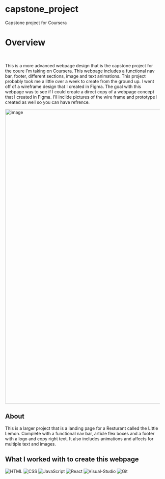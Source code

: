 # capstone_project
Capstone project for Coursera

<h1> Overview </h1>
<br>
<p> This is a more advanced webpage design that is the capstone project for the coure I'm taking on Coursera. This webpage includes a functional nav bar, footer, different sections, image and text animations. This project probably took me a little over a week to create from the ground up. I went off of a wireframe design that I created in Figma. The goal with this webpage was to see if I could create a direct copy of a webpage concept that I created in Figma. I'll inclide pictures of the wire frame and prototype I created as well so you can have refrence. </p>

 <img width="959" alt="image" src="Screenshot 2023-04-06 205933.png"></img>
  

<h2> About </h2>
<p> This is a larger project that is a landing page for a Resturant called the Little Lemon. Complete with a functional nav bar, article flex boxes and a footer with a logo and copy right text. It also includes animations and affects for multiple text and images. </p>
<h2>What I worked with to create this webpage</h2>

![HTML](https://img.shields.io/badge/HTML5-E34F26?style=for-the-badge&logo=html5&logoColor=white)
![CSS](https://img.shields.io/badge/CSS3-1572B6?style=for-the-badge&logo=css3&logoColor=white)
![JavaScript](https://img.shields.io/badge/JavaScript-F7DF1E?style=for-the-badge&logo=javascript&logoColor=black)
![React](https://img.shields.io/badge/-ReactJs-61DAFB?logo=react&logoColor=white&style=for-the-badge)
![Visual-Studio](https://img.shields.io/badge/Visual%20Studio-5C2D91?style=for-the-badge&logo=visual-studio&logoColor=white)
![Git](https://img.shields.io/badge/git-F05032?style=for-the-badge&logo=git&logoColor=white)
